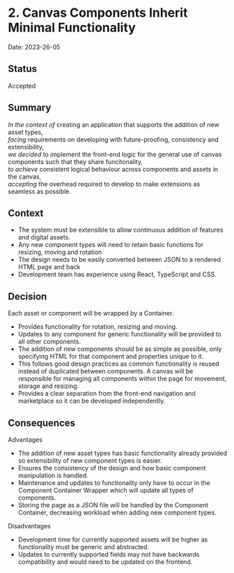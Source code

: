 # 2. Canvas Components Inherit Minimal Functionality

Date: 2023-26-05

## Status

Accepted

## Summary

*In the context of* creating an application that supports the addition of new asset types,  
*facing* requirements on developing with future-proofing, consistency and extensibility,  
*we decided* to implement the front-end logic for the general use of canvas components such that they share funcitonality,  
*to achieve* consistent logical behaviour across components and assets in the canvas,  
*accepting* the overhead required to develop to make extensions as seamless as possible.

## Context

- The system must be extensible to allow continuous addition of features and digital assets.
- Any new component types will need to retain basic functions for resizing, moving and rotation
- The design needs to be easily converted between JSON to a rendered HTML page and back
- Development team has experience using React, TypeScript and CSS.

## Decision

Each asset or component will be wrapped by a Container.
- Provides functionality for rotation, resizing and moving.
- Updates to any component for generic functionality will be provided to all other components.
- The addition of new components should be as simple as possible, only specifying HTML for that component and properties unique to it.
- This follows good design practices as common functionality is reused instead of duplicated between components.
A canvas will be responsible for managing all components within the page for movement, storage and resizing.
- Provides a clear separation from the front-end navigation and marketplace so it can be developed independently.

## Consequences

Advantages

- The addition of new asset types has basic functionality already provided so extensibility of new component types is easier.
- Ensures the consistency of the design and how basic component manipulation is handled.
- Maintenance and updates to functionality only have to occur in the Component Container Wrapper which will update all types of components.
- Storing the page as a JSON file will be handled by the Component Container, decreasing workload when adding new component types.

Disadvantages

- Development time for currently supported assets will be higher as functionality must be generic and abstracted.
- Updates to currently supported fields may not have backwards compatibility and would need to be updated on the frontend.
